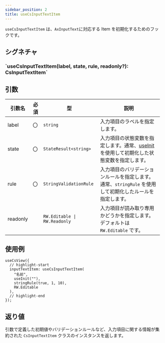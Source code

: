 ```yaml
---
sidebar_position: 2
title: useCsInputTextItem
---
```


`useCsInputTextItem` は、`AxInputText`に対応する Item を初期化するためのフックです。

## シグネチャ

<h3>`useCsInputTextItem(label, state, rule, readonly?): CsInputTextItem`</h3>

## 引数

| 引数名   | 必須 | 型                           | 説明                                                                                                                               |
| -------- | ---- | ---------------------------- | ---------------------------------------------------------------------------------------------------------------------------------- |
| label    | 〇   | `string`                     | 入力項目のラベルを指定します。 　                                                                                                  |
| state    | 〇   | `StateResult<string>`        | 入力項目の状態変数を指定します。通常、[useInit](../helper-function/useInit.md) を使用して初期化した状態変数を指定します。 |
| rule     | 〇   | `StringValidationRule`       | 入力項目のバリデーションルールを指定します。 通常、`stringRule` を使用して初期化したルールを指定します。                           |
| readonly |      | `RW.Editable \| RW.Readonly` | 入力項目が読み取り専用かどうかを指定します。デフォルトは `RW.Editable` です。 　                                                   |

## 使用例

```tsx
useCsView({
  // highlight-start
  inputTextItem: useCsInputTextItem(
    "名前",
    useInit(""),
    stringRule(true, 1, 10),
    RW.Editable
  ),
  // highlight-end
});
```

## 返り値

引数で定義した初期値やバリデーションルールなど、入力項目に関する情報が集約された `CsInputTextItem` クラスのインスタンスを返します。
